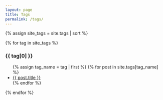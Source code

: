 ```yaml
---
layout: page
title: Tags
permalink: /tags/
---
```


<div class="tag-posts">

<article>

{% assign site_tags = site.tags | sort %}

{% for tag in site_tags %}
   <h3 id="{{ tag[0] | slugify }}">{{ tag[0] }}</h3>
   <ul>
   {% assign tag_name = tag | first %}
   {% for post in site.tags[tag_name] %}
        <li>
            <a href="{{ post.url | prepend: site.baseurl }}.html">{{ post.title }}</a>
        </li>
   {% endfor %}
    </ul>
{% endfor %}

</article>

</div>

